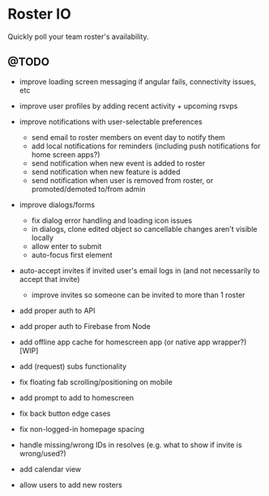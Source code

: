 Roster IO
========================

Quickly poll your team roster's availability.


## @TODO

- improve loading screen messaging if angular fails, connectivity issues, etc
- improve user profiles by adding recent activity + upcoming rsvps
- improve notifications with user-selectable preferences
	- send email to roster members on event day to notify them
	- add local notifications for reminders (including push notifications for home screen apps?)
	- send notification when new event is added to roster
	- send notification when new feature is added
	- send notification when user is removed from roster, or promoted/demoted to/from admin
- improve dialogs/forms
	- fix dialog error handling and loading icon issues
	- in dialogs, clone edited object so cancellable changes aren't visible locally
	- allow enter to submit
	- auto-focus first element
- auto-accept invites if invited user's email logs in (and not necessarily to accept that invite)
	- improve invites so someone can be invited to more than 1 roster
- add proper auth to API
- add proper auth to Firebase from Node
- add offline app cache for homescreen app (or native app wrapper?) [WIP]

- add (request) subs functionality
- fix floating fab scrolling/positioning on mobile
- add prompt to add to homescreen
- fix back button edge cases
- fix non-logged-in homepage spacing

- handle missing/wrong IDs in resolves (e.g. what to show if invite is wrong/used?)
- add calendar view
- allow users to add new rosters